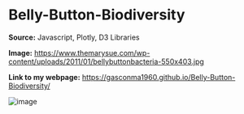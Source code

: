 # Belly-Button-Biodiversity
**Source:** Javascript, Plotly, D3 Libraries

**Image:** https://www.themarysue.com/wp-content/uploads/2011/01/bellybuttonbacteria-550x403.jpg

**Link to my webpage:** https://gasconma1960.github.io/Belly-Button-Biodiversity/


![image](https://user-images.githubusercontent.com/112348240/210708975-499cabd0-ea55-4be2-9b73-053b1dae0c00.png)
